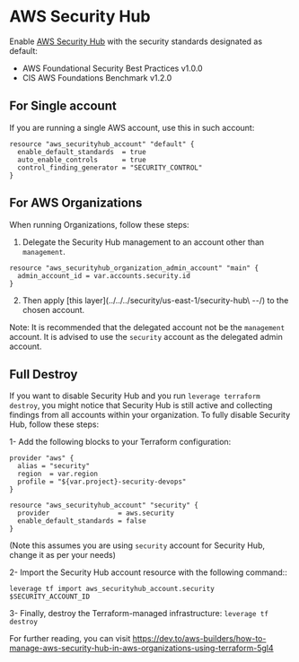 # AWS Security Hub

Enable [AWS Security Hub](https://docs.aws.amazon.com/securityhub/latest/userguide/what-is-securityhub.html) with the security standards designated as default:
- AWS Foundational Security Best Practices v1.0.0
- CIS AWS Foundations Benchmark v1.2.0

## For Single account

If you are running a single AWS account, use this in such account:

```hcl
resource "aws_securityhub_account" "default" {
  enable_default_standards  = true
  auto_enable_controls      = true
  control_finding_generator = "SECURITY_CONTROL"
}
```


## For AWS Organizations

When running Organizations, follow these steps:

1. Delegate the Security Hub management to an account other than `management`.

```hcl
resource "aws_securityhub_organization_admin_account" "main" {
  admin_account_id = var.accounts.security.id
}
```

2. Then apply [this layer](../../../security/us-east-1/security-hub\ --/) to the chosen account.

Note: It is recommended that the delegated account not be the `management` account. It is advised to use the `security` account as the delegated admin account.

## Full Destroy

If you want to disable Security Hub and you run  `leverage terraform destroy`, you might notice that Security Hub is still active and collecting findings from all accounts within your organization. To fully disable Security Hub, follow these steps:

1- Add the following blocks to your Terraform configuration:

```hcl
provider "aws" {
  alias = "security"
  region  = var.region
  profile = "${var.project}-security-devops"
}

resource "aws_securityhub_account" "security" {
  provider                 = aws.security
  enable_default_standards = false
}
```

(Note this assumes you are using `security` account for Security Hub, change it as per your needs)

2- Import the Security Hub account resource with the following command::

`leverage tf import aws_securityhub_account.security  $SECURITY_ACCOUNT_ID`

3- Finally, destroy the Terraform-managed infrastructure:
`leverage tf destroy`

For further reading, you can visit https://dev.to/aws-builders/how-to-manage-aws-security-hub-in-aws-organizations-using-terraform-5gl4

